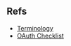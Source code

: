 
## Refs

*  [Terminology](http://tools.ietf.org/html/rfc5849#section-1.1)
*  [OAuth Checklist](http://oauthchecklist.org/)

